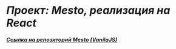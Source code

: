 # **_Проект: Mesto, реализация на React_**

**_[Ссылка на репозиторий Mesto (VanilaJS)](https://github.com/egoryan8/mesto)_**
